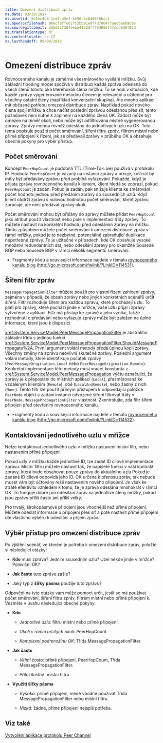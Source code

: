```yaml
---
title: Omezení distribuce zpráv
ms.date: 03/30/2017
ms.assetid: 8b5ec4b8-1ce9-45ef-bb90-2c840456bcc1
ms.openlocfilehash: 006cfaffe02752bb91e9f7d780477aecbaeb9c9e
ms.sourcegitcommit: 3d5d33f384eeba41b2dff79d096f47ccc8d8f03d
ms.translationtype: MT
ms.contentlocale: cs-CZ
ms.lasthandoff: 05/04/2018
---
```

# <a name="limiting-message-distribution"></a>Omezení distribuce zpráv
Rovnocenného kanálu je záměrné všesměrového vysílání mřížku. Svůj základní flooding model spočívá v distribuci každá zpráva odeslaná do všech členů tohoto oka kteréhokoli člena mřížku. To se hodí v situacích, kde každé zprávy vygenerované metodou členem je relevantní a užitečné pro všechny ostatní členy (například konverzační skupina). Ale mnoho aplikací mít občasné potřebu omezení distribuce zpráv. Například pokud nového člena spojí mřížku a chce načíst poslední zprávou odeslanou přes síť, tento požadavek není nutné k zaplnění na každého člena OK. Žádost může být omezen na téměř okolí, nebo může být odfiltrována místně vygenerovanou zprávy. Zprávy mohou rovněž odeslány do jednotlivých uzlu na OK. Toto téma popisuje použití počet směrování, šíření filtru zpráv, filtrem místní nebo přímé připojení k řízení, jak se předávají zprávy v průběhu OK a obsahuje obecné pokyny pro výběr přístup.  
  
## <a name="hop-counts"></a>Počet směrování  
 Koncept `PeerHopCount` je podobná TTL (Time-To-Live) používá v protokolu IP. Hodnota `PeerHopCount` je vázaný na instanci zprávy a určuje, kolikrát by měly být předávány zprávu před probíhá vyřazování. Pokaždé, když je přijata zpráva rovnocenného kanálu klientem, klient hledá se zobrazí, pokud `PeerHopCount` je zadán. Pokud je zadán, pak snižuje klienta ke směrování počet hodnotu jednou před předáním zprávy do sousedních uzlů. Když klient obdrží zprávu s nulovou hodnotou počet směrování, klient zprávu zpracuje, ale není předávat zprávy okolí.  
  
 Počet směrování mohou být přidány do zprávy můžete přidat `PeerHopCount` jako atribut použít vlastnost nebo pole v implementaci třídy zprávy. To můžete nastavit na konkrétní hodnotu před odesláním zprávy na mřížku. Tímto způsobem můžete počet směrování k omezení distribuce zpráv v rámci mřížky, pokud je to nezbytné, potenciálně zabraňující duplikace nepotřebné zprávy. To je užitečné v případech, kde OK obsahuje vysoké množství redundantních dat, nebo odesílání zprávy pro okamžité Sousedé BGP nebo Sousedé BGP v rámci několik segmentů směrování.  
  
-   Fragmenty kódu a související informace najdete v tématu [rovnocenného kanálu blog](http://go.microsoft.com/fwlink/?LinkID=114531) (http://go.microsoft.com/fwlink/?LinkID=114531).  
  
## <a name="message-propagation-filter"></a>Šíření filtr zpráv  
 `MessagePropagationFilter` můžete použít pro vlastní řízení zahlcení zprávy, zejména v případě, že obsah zprávy nebo jiných konkrétních scénářů určit šíření. Filtr rozhoduje šíření pro každou zprávu, které procházejí uzlu. To platí pro zprávy, které pochází jinde v mřížce, vaše uzlu přijal i zprávy vytvořené v aplikaci. Filtr má přístup ke zprávě a jeho vzniku, takže rozhodnutí o předávání nebo vyřazuje zprávy může být založen na úplné informace, které jsou k dispozici.  
  
 <xref:System.ServiceModel.PeerMessagePropagationFilter> je abstraktní základní třídu s jedinou funkci <xref:System.ServiceModel.PeerMessagePropagationFilter.ShouldMessagePropagate%2A>. První argument volání metody předá úplnou kopii zprávy. Všechny změny na zprávu neovlivní skutečné zprávy. Poslední argument volání metody, které identifikuje počátek zprávy (`PeerMessageOrigination.Local` nebo `PeerMessageOrigination.Remote`). Konkrétní implementace této metody musí vracet konstanta z <xref:System.ServiceModel.PeerMessagePropagation> výčtu označující, že zprávy je k přeposlání do místních aplikací (`Local`), přesměrovaná ke vzdáleným klientům (`Remote`), obě (`LocalAndRemote`), nebo žádný z nich (`None`). Tento filtr lze použít přímým přístupem k odpovídající položce `PeerNode` objekt a zadání instanci odvozené šíření filtrovat třídy v `PeerNode.MessagePropagationFilter` vlastnost. Zkontrolujte, zda filtr šíření připojen před otevřením rovnocenného kanálu.  
  
-   Fragmenty kódu a související informace najdete v tématu [rovnocenného kanálu blog](http://go.microsoft.com/fwlink/?LinkID=114532) (http://go.microsoft.com/fwlink/?LinkID=114532).  
  
## <a name="contacting-an-individual-node-in-the-mesh"></a>Kontaktování jednotlivého uzlu v mřížce  
 Nelze kontaktovat jednotlivého uzlu v mřížku nastavení místní filtr, nebo nastavením přímé připojení.  
  
 Pokud uzly v mřížku každé jednotlivé ID, lze zadat ID cílové implementace zprávu. Místní filtru můžete nastavit tak, že napíšete funkci v vaší kontrakt zprávy, která bude obsahovat pouze zprávy do aktuálního uzlu Pokud je zadané ID cílové odpovídá jeho ID. OK určena k přenosu zpráv, tak nebude muset vám být účtovány režii nastavením nového připojení. Je však ke ztrátě efektivitu vzhledem k tomu, že je zpráva odeslána mnohokrát v rámci OK. To funguje dobře pro odesílání zpráv na jednotlivé členy mřížky, pokud jsou zprávy příliš často ani příliš velký.  
  
 Pro trvalý, širokopásmové připojení jsou vhodnější než přímé připojení. Můžete odeslat informace o připojení přes síť a poté nastavit přímé připojení dle vlastního výběru k odesílání a příjem zpráv.  
  
## <a name="choosing-an-approach-for-limiting-message-distribution"></a>Výběr přístup pro omezení distribuce zpráv  
 Po zjištění scénář, ve kterém je potřeba k omezení distribuce zpráv, položte si následující otázky:  
  
-   **Kdo** musí zpráva? Jedním sousedním uzlu? Uzel někde jinde v mřížce? Poloviční OK?  
  
-   **Jak často** tuto zprávu zašle?  
  
-   Jaký typ z **šířky pásma** použije tuto zprávu?  
  
 Odpovědi na tyto otázky vám může pomoct určit, jestli se má používat počet směrování, šíření filtru zpráv, filtrem místní nebo přímé připojení k. Vezměte v úvahu následující obecné pokyny:  
  
-   **Kdo**  
  
    -   *Jednotlivé uzlu*: filtru místní nebo přímé připojení.  
  
    -   *Okolí v rámci určitých okolí*: PeerHopCount.  
  
    -   *Komplexní podmnožinu OK*: Třída MessagePropagationFilter.  
  
-   **Jak často**  
  
    -   *Velmi často*: přímé připojení, PeerHopCount, Třída MessagePropagationFilter.  
  
    -   *Příležitostně*: místní filtru.  
  
-   **Využití šířky pásma**  
  
    -   *Vysoká*: přímé připojení, méně vhodné používat Třída MessagePropagationFilter nebo místní filtru.  
  
    -   *Nízká*: žádné, přímé připojení nejspíš potřeba.  
  
## <a name="see-also"></a>Viz také  
 [Vytvoření aplikace protokolu Peer Channel](../../../../docs/framework/wcf/feature-details/building-a-peer-channel-application.md)
